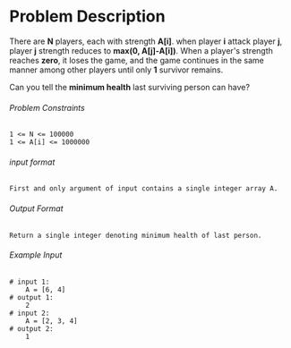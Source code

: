 # Problem Description

There are **N** players, each with strength **A[i]**. when player **i** attack player **j**, player **j** strength reduces to **max(0, A[j]-A[i])**. When a player's strength reaches **zero**, it loses the game, and the game continues in the same manner among other players until only **1** survivor remains.

Can you tell the **minimum health** last surviving person can have?

###### Problem Constraints

```
1 <= N <= 100000
1 <= A[i] <= 1000000
```

###### input format

``` 
First and only argument of input contains a single integer array A.
```

###### Output Format

```
Return a single integer denoting minimum health of last person.
```

###### Example Input

```
# input 1: 
    A = [6, 4]
# output 1: 
    2
# input 2: 
    A = [2, 3, 4]
# output 2: 
    1
```

